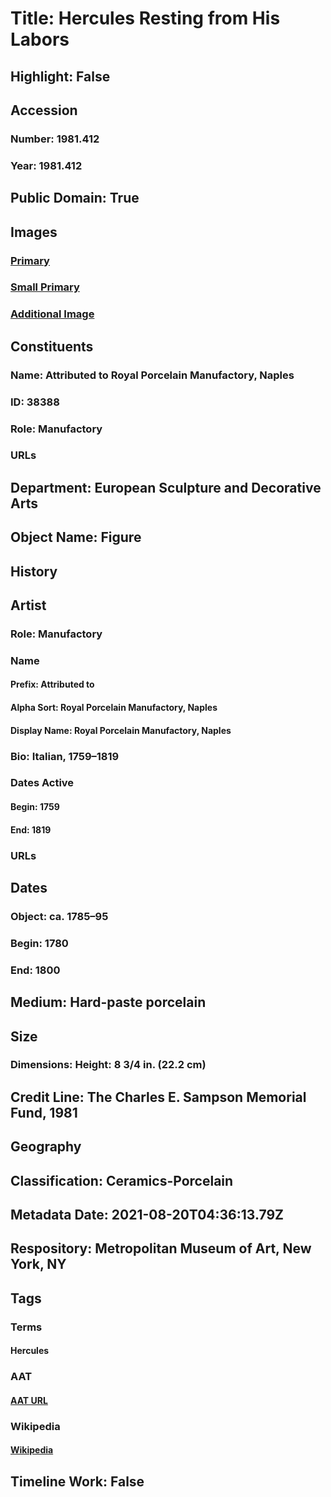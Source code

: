 # Title: Hercules Resting from His Labors
## Highlight: False
## Accession
### Number: 1981.412
### Year: 1981.412
## Public Domain: True
## Images
### [Primary](https://images.metmuseum.org/CRDImages/es/original/ES2957.jpg)
### [Small Primary](https://images.metmuseum.org/CRDImages/es/web-large/ES2957.jpg)
### [Additional Image](https://images.metmuseum.org/CRDImages/es/original/ES2958.jpg)
## Constituents
### Name: Attributed to Royal Porcelain Manufactory, Naples
### ID: 38388
### Role: Manufactory
### URLs
## Department: European Sculpture and Decorative Arts
## Object Name: Figure
## History
## Artist
### Role: Manufactory
### Name
#### Prefix: Attributed to
#### Alpha Sort: Royal Porcelain Manufactory, Naples
#### Display Name: Royal Porcelain Manufactory, Naples
### Bio: Italian, 1759–1819
### Dates Active
#### Begin: 1759
#### End: 1819
### URLs
## Dates
### Object: ca. 1785–95
### Begin: 1780
### End: 1800
## Medium: Hard-paste porcelain
## Size
### Dimensions: Height: 8 3/4 in. (22.2 cm)
## Credit Line: The Charles E. Sampson Memorial Fund, 1981
## Geography
## Classification: Ceramics-Porcelain
## Metadata Date: 2021-08-20T04:36:13.79Z
## Respository: Metropolitan Museum of Art, New York, NY
## Tags
### Terms
#### Hercules
### AAT
#### [AAT URL](http://vocab.getty.edu/page/ia/901000042)
### Wikipedia
#### [Wikipedia]()
## Timeline Work: False